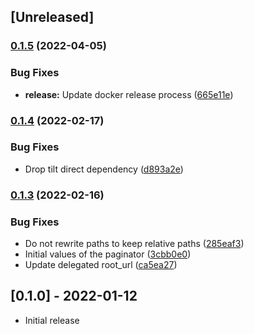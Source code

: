 ## [Unreleased]

### [0.1.5](https://github.com/pusewicz/statique/compare/v0.1.4...v0.1.5) (2022-04-05)


### Bug Fixes

* **release:** Update docker release process ([665e11e](https://github.com/pusewicz/statique/commit/665e11e0a5b08ff94c5a96332961c98c3f5e5ce9))

### [0.1.4](https://github.com/pusewicz/statique/compare/v0.1.3...v0.1.4) (2022-02-17)


### Bug Fixes

* Drop tilt direct dependency ([d893a2e](https://github.com/pusewicz/statique/commit/d893a2e847e6317e6e7b80d1179ecd966e1bfc3a))

### [0.1.3](https://github.com/pusewicz/statique/compare/v0.1.1...v0.1.3) (2022-02-16)


### Bug Fixes

* Do not rewrite paths to keep relative paths ([285eaf3](https://github.com/pusewicz/statique/commit/285eaf3446d7de2dba4fc3b55e7dd87b16092a04))
* Initial values of the paginator ([3cbb0e0](https://github.com/pusewicz/statique/commit/3cbb0e0d680cae38e8cc65cde1299d0fca18a601))
* Update delegated root_url ([ca5ea27](https://github.com/pusewicz/statique/commit/ca5ea273d9e636ed0481fa36fc298769a8697e95))

## [0.1.0] - 2022-01-12

- Initial release
